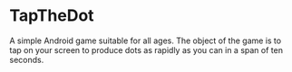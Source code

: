# TapTheDot
A simple Android game suitable for all ages. The object of the game is to tap on your screen to produce dots as rapidly as you can in a span of ten seconds.

